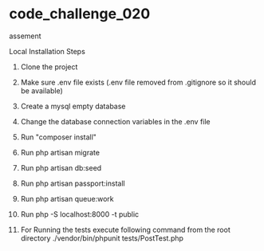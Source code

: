 # code_challenge_020
assement

Local Installation Steps

1. Clone the project

2. Make sure .env file exists (.env file removed from .gitignore so it should be available)

3. Create a mysql empty database

4. Change the database connection variables in the .env file

5. Run "composer install"

6. Run 
    php artisan migrate

7. Run
    php artisan db:seed

8. Run
    php artisan passport:install

9. Run 
    php artisan queue:work

10. Run
    php -S localhost:8000 -t public

11. For Running the tests execute following command from the root directory
    ./vendor/bin/phpunit tests/PostTest.php


